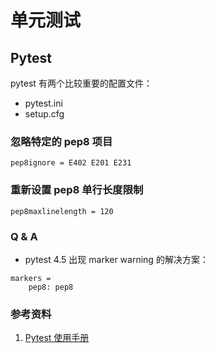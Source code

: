 # 单元测试

## Pytest

pytest 有两个比较重要的配置文件：
* pytest.ini
* setup.cfg

### 忽略特定的 pep8 项目

```text
pep8ignore = E402 E201 E231
```

### 重新设置 pep8 单行长度限制
```text
pep8maxlinelength = 120
```

### Q & A
* pytest 4.5 出现 marker warning 的解决方案：
```text
markers =
    pep8: pep8
```

### 参考资料
1. [Pytest 使用手册](https://learning-pytest.readthedocs.io/zh/latest/index.html)